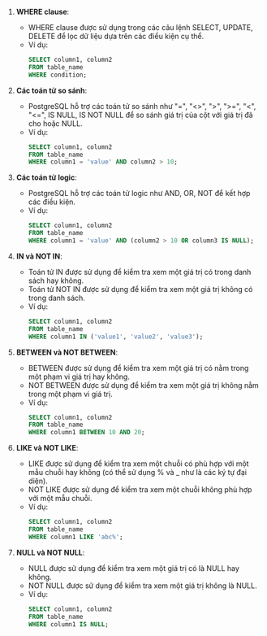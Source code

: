 1. **WHERE clause**:

   - WHERE clause được sử dụng trong các câu lệnh SELECT, UPDATE, DELETE để lọc dữ liệu dựa trên các điều kiện cụ thể.
   - Ví dụ:
     ```sql
     SELECT column1, column2
     FROM table_name
     WHERE condition;
     ```

2. **Các toán tử so sánh**:

   - PostgreSQL hỗ trợ các toán tử so sánh như "=", "<>", ">", ">=", "<", "<=", IS NULL, IS NOT NULL để so sánh giá trị của cột với giá trị đã cho hoặc NULL.
   - Ví dụ:
     ```sql
     SELECT column1, column2
     FROM table_name
     WHERE column1 = 'value' AND column2 > 10;
     ```

3. **Các toán tử logic**:

   - PostgreSQL hỗ trợ các toán tử logic như AND, OR, NOT để kết hợp các điều kiện.
   - Ví dụ:
     ```sql
     SELECT column1, column2
     FROM table_name
     WHERE column1 = 'value' AND (column2 > 10 OR column3 IS NULL);
     ```

4. **IN và NOT IN**:

   - Toán tử IN được sử dụng để kiểm tra xem một giá trị có trong danh sách hay không.
   - Toán tử NOT IN được sử dụng để kiểm tra xem một giá trị không có trong danh sách.
   - Ví dụ:
     ```sql
     SELECT column1, column2
     FROM table_name
     WHERE column1 IN ('value1', 'value2', 'value3');
     ```

5. **BETWEEN và NOT BETWEEN**:

   - BETWEEN được sử dụng để kiểm tra xem một giá trị có nằm trong một phạm vi giá trị hay không.
   - NOT BETWEEN được sử dụng để kiểm tra xem một giá trị không nằm trong một phạm vi giá trị.
   - Ví dụ:
     ```sql
     SELECT column1, column2
     FROM table_name
     WHERE column1 BETWEEN 10 AND 20;
     ```

6. **LIKE và NOT LIKE**:

   - LIKE được sử dụng để kiểm tra xem một chuỗi có phù hợp với một mẫu chuỗi hay không (có thể sử dụng % và \_ như là các ký tự đại diện).
   - NOT LIKE được sử dụng để kiểm tra xem một chuỗi không phù hợp với một mẫu chuỗi.
   - Ví dụ:
     ```sql
     SELECT column1, column2
     FROM table_name
     WHERE column1 LIKE 'abc%';
     ```

7. **NULL và NOT NULL**:
   - NULL được sử dụng để kiểm tra xem một giá trị có là NULL hay không.
   - NOT NULL được sử dụng để kiểm tra xem một giá trị không là NULL.
   - Ví dụ:
     ```sql
     SELECT column1, column2
     FROM table_name
     WHERE column1 IS NULL;
     ```
